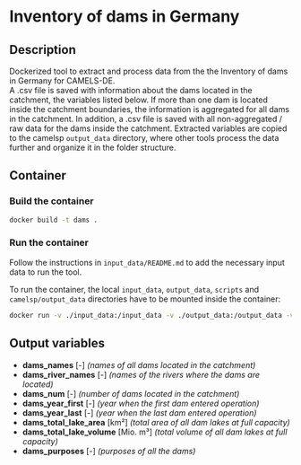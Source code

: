 # Inventory of dams in Germany

## Description

Dockerized tool to extract and process data from the the Inventory of dams in Germany for CAMELS-DE.  
A .csv file is saved with information about the dams located in the catchment, the variables listed below. If more than one dam is located inside the catchment boundaries, the information is aggregated for all dams in the catchment. In addition, a .csv file is saved with all non-aggregated / raw data for the dams inside the catchment. Extracted variables are copied to the camelsp `output_data` directory, where other tools process the data further and organize it in the folder structure.

## Container

### Build the container

```bash
docker build -t dams .
```

### Run the container

Follow the instructions in `input_data/README.md` to add the necessary input data to run the tool. 

To run the container, the local `input_data`, `output_data`, `scripts` and `camelsp/output_data` directories have to be mounted inside the container:

```bash
docker run -v ./input_data:/input_data -v ./output_data:/output_data -v ./scripts:/scripts -v /path/to/local/camelsp/output_data:/camelsp/output_data -it --rm dams
```

## Output variables

- **dams_names** [-] *(names of all dams located in the catchment)* 
- **dams_river_names** [-] *(names of the rivers where the dams are located)*
- **dams_num** [-] *(number of dams located in the catchment)*
- **dams_year_first** [-] *(year when the first dam entered operation)*
- **dams_year_last** [-] *(year when the last dam entered operation)*
- **dams_total_lake_area** [km²] *(total area of all dam lakes at full capacity)*
- **dams_total_lake_volume** [Mio. m³] *(total volume of all dam lakes at full capacity)*
- **dams_purposes** [-] *(purposes of all the dams)* 